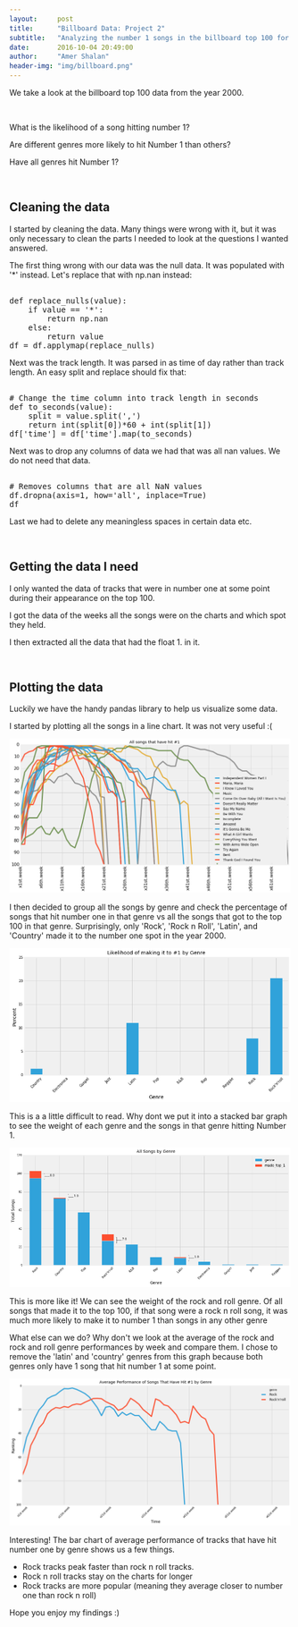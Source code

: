 ```yaml
---
layout:     post
title:      "Billboard Data: Project 2"
subtitle:   "Analyzing the number 1 songs in the billboard top 100 for the year 2000"
date:       2016-10-04 20:49:00
author:     "Amer Shalan"
header-img: "img/billboard.png"
---
```


<p>We take a look at the billboard top 100 data from the year 2000.</p>
<br>
<p>What is the likelihood of a song hitting number 1?</p>
<p>Are different genres more likely to hit Number 1 than others?</p>
<p>Have all genres hit Number 1?</p>
<br>
<h2>Cleaning the data</h2>
<p>I started by cleaning the data. Many things were wrong with it, but it was only necessary to clean the parts I needed to look at the questions I wanted answered.</p>
<p>The first thing wrong with our data was the null data. It was populated with '*' instead. Let's replace that with np.nan instead:</p>
<xmp>
def replace_nulls(value):
    if value == '*':
        return np.nan
    else:
        return value
df = df.applymap(replace_nulls)
</xmp>
<p>Next was the track length. It was parsed in as time of day rather than track length. An easy split and replace should fix that:</p>
<xmp>
# Change the time column into track length in seconds
def to_seconds(value):
    split = value.split(',')
    return int(split[0])*60 + int(split[1])
df['time'] = df['time'].map(to_seconds)
</xmp>
<p>Next was to drop any columns of data we had that was all nan values. We do not need that data.</p>
<xmp>
# Removes columns that are all NaN values
df.dropna(axis=1, how='all', inplace=True)
df
</xmp>
<p>Last we had to delete any meaningless spaces in certain data etc.</p>
<br>
<h2>Getting the data I need</h2>
<p>I only wanted the data of tracks that were in number one at some point during their appearance on the top 100.</p>
<p>I got the data of the weeks all the songs were on the charts and which spot they held.</p>
<p>I then extracted all the data that had the float 1. in it.</p>
<br>
<h2>Plotting the data</h2>
<p>Luckily we have the handy pandas library to help us visualize some data.</p>
<p>I started by plotting all the songs in a line chart. It was not very useful :(</p>
<img src='/img/all_songs.png'>
<p>I then decided to group all the songs by genre and check the percentage of songs that hit number one in that genre vs all the songs that got to the top 100 in that genre. Surprisingly, only 'Rock', 'Rock n Roll', 'Latin', and 'Country' made it to the number one spot in the year 2000.</p>
<img src='/img/genre_percent_bar.png'>
<p>This is a a little difficult to read. Why dont we put it into a stacked bar graph to see the weight of each genre and the songs in that genre hitting Number 1.</p>
<img src='/img/songs_by_genre_bar.png'>
<p>This is more like it! We can see the weight of the rock and roll genre. Of all songs that made it to the top 100, if that song were a rock n roll song, it was much more likely to make it to number 1 than songs in any other genre</p>
<p>What else can we do? Why don't we look at the average of the rock and rock and roll genre performances by week and compare them. I chose to remove the 'latin' and 'country' genres from this graph because both genres only have 1 song that hit number 1 at some point.</p>
<img src='/img/avg_songs_by_genre.png'>
<p>Interesting! The bar chart of average performance of tracks that have hit number one by genre shows us a few things.
    <ul>
        <li> Rock tracks peak faster than rock n roll tracks.</li>
        <li> Rock n roll tracks stay on the charts for longer</li>
        <li> Rock tracks are more popular (meaning they average closer to number one than rock n roll)</li>
    </ul>
</p>
<p>Hope you enjoy my findings :)</p>